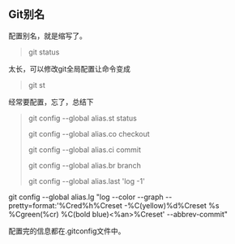 ## Git别名

配置别名，就是缩写了。

> git status

太长，可以修改git全局配置让命令变成

> git st

经常要配置，忘了，总结下

> git config --global alias.st status
> 
> git config --global alias.co checkout
> 
> git config --global alias.ci commit
> 
> git config --global alias.br branch
> 
> git config --global alias.last 'log -1'
> 

git config --global alias.lg "log --color --graph --pretty=format:'%Cred%h%Creset -%C(yellow)%d%Creset %s %Cgreen(%cr) %C(bold blue)<%an>%Creset' --abbrev-commit"


配置完的信息都在.gitconfig文件中。